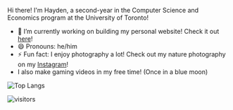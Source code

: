 Hi there! I'm Hayden, a second-year in the Computer Science and Economics program at the University of Toronto!

- 🔭 I’m currently working on building my personal website! Check it out [here](https://haydenmlh.github.io/ "Hayden Mak - A Computer Scientist &amp; Developer")!
- 😄 Pronouns: he/him
- ⚡ Fun fact: I enjoy photography a lot! Check out my nature photography on my [Instagram](https://www.instagram.com/haydennnature/ "Instagram: haydennnature")!
- I also make gaming videos in my free time! (Once in a blue moon)

![Top Langs](https://github-readme-stats.vercel.app/api/top-langs/?username=haydenmlh&layout=compact)

 ![visitors](https://visitor-badge.glitch.me/badge?page_id=haydenmlh.haydenmlh)

<!--
**haydenmlh/haydenmlh** is a ✨ _special_ ✨ repository because its `README.md` (this file) appears on your GitHub profile.

Here are some ideas to get you started:

- 🔭 I’m currently working on ...
- 🌱 I’m currently learning ...
- 👯 I’m looking to collaborate on ...
- 🤔 I’m looking for help with ...
- 💬 Ask me about ...
- 📫 How to reach me: ...
- 😄 Pronouns: ...
- ⚡ Fun fact: ...


-->
